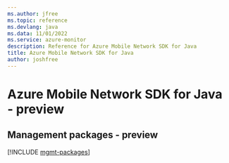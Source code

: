 ```yaml
---
ms.author: jfree
ms.topic: reference
ms.devlang: java
ms.data: 11/01/2022
ms.service: azure-monitor
description: Reference for Azure Mobile Network SDK for Java
title: Azure Mobile Network SDK for Java
author: joshfree
---
```

# Azure Mobile Network SDK for Java - preview

## Management packages - preview
[!INCLUDE [mgmt-packages](mobile-network-mgmt-index.md)]